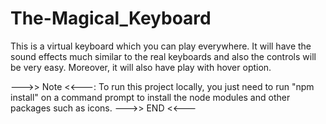 # The-Magical_Keyboard
This is a virtual keyboard which you can play everywhere. It will have the sound effects much similar to the real keyboards and also the controls will be very easy. Moreover, it will also have play with hover option.

--->> Note <<---:
To run this project locally, you just need to run "npm install" on a command prompt to install the node modules and other packages such as icons.
--->> END <<---
